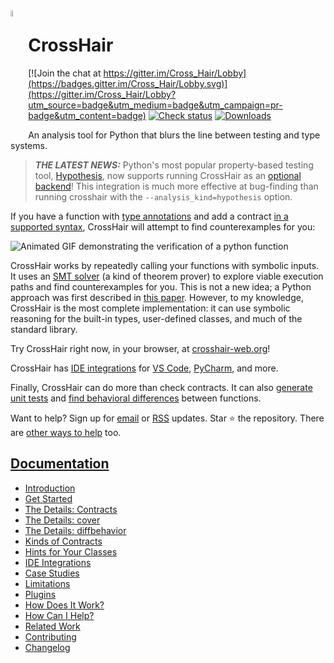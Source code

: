 <img src="doc/source/logo-gray.png" width="5%" align="left">

# CrossHair

[![Join the chat at https://gitter.im/Cross_Hair/Lobby](https://badges.gitter.im/Cross_Hair/Lobby.svg)](https://gitter.im/Cross_Hair/Lobby?utm_source=badge&utm_medium=badge&utm_campaign=pr-badge&utm_content=badge)
[![Check status](https://github.com/pschanely/CrossHair/workflows/Check/badge.svg)](https://github.com/pschanely/CrossHair/actions?query=workflow%3ACheck)
[![Downloads](https://static.pepy.tech/badge/crosshair-tool/week)](https://pepy.tech/project/crosshair-tool)

An analysis tool for Python that blurs the line between testing and
type systems.

> **_THE LATEST NEWS:_**
Python's most popular property-based testing tool,
[Hypothesis](https://hypothesis.readthedocs.io/en/latest/),
now supports running CrossHair as an
[optional backend](https://hypothesis.readthedocs.io/en/latest/strategies.html#alternative-backends)!
This integration is much more effective at bug-finding than running crosshair
with the `--analysis_kind=hypothesis` option.


If you have a function with
[type annotations](https://www.python.org/dev/peps/pep-0484/) and add a
contract
[in a supported syntax](https://crosshair.readthedocs.io/en/latest/kinds_of_contracts.html),
CrossHair will attempt to find counterexamples for you:

![Animated GIF demonstrating the verification of a python function](doc/source/duplicate_list.gif)

CrossHair works by repeatedly calling your functions with symbolic inputs.
It uses an [SMT solver] (a kind of theorem prover) to explore viable
execution paths and find counterexamples for you.
This is not a new idea; a Python approach was first described in
[this paper].
However, to my knowledge, CrossHair is the most complete implementation:
it can use symbolic reasoning for the built-in types, user-defined classes, and much
of the standard library.

[SMT solver]: https://en.wikipedia.org/wiki/Satisfiability_modulo_theories
[this paper]: https://hoheinzollern.files.wordpress.com/2008/04/seer1.pdf

Try CrossHair right now, in your browser, at [crosshair-web.org]!

CrossHair has [IDE integrations] for [VS Code], [PyCharm], and more.

Finally, CrossHair can do more than check contracts. It can also
[generate unit tests](https://crosshair.readthedocs.io/en/latest/cover.html)
and
[find behavioral differences](https://crosshair.readthedocs.io/en/latest/diff_behavior.html)
between functions.

[IDE integrations]: https://crosshair.readthedocs.io/en/latest/ide_integrations.html
[VS Code]: https://marketplace.visualstudio.com/items?itemName=CrossHair.crosshair
[PyCharm]: https://plugins.jetbrains.com/plugin/16266-crosshair-pycharm

[crosshair-web.org]: https://crosshair-web.org

Want to help?
Sign up for
[email](http://eepurl.com/hGTLRH)
or
[RSS](https://pschanely.github.io/feed.xml)
updates.
Star ⭐️ the repository.
There are
[other ways to help](https://crosshair.readthedocs.io/en/latest/how_can_i_help.html)
too.

## [Documentation](https://crosshair.readthedocs.io/en/latest)

* [Introduction](https://crosshair.readthedocs.io/en/latest/introduction.html)
* [Get Started](https://crosshair.readthedocs.io/en/latest/get_started.html)
* [The Details: Contracts](https://crosshair.readthedocs.io/en/latest/contracts.html)
* [The Details: cover](https://crosshair.readthedocs.io/en/latest/cover.html)
* [The Details: diffbehavior](https://crosshair.readthedocs.io/en/latest/diff_behavior.html)
* [Kinds of Contracts](https://crosshair.readthedocs.io/en/latest/kinds_of_contracts.html)
* [Hints for Your Classes](https://crosshair.readthedocs.io/en/latest/hints_for_your_classes.html)
* [IDE Integrations](https://crosshair.readthedocs.io/en/latest/ide_integrations.html)
* [Case Studies](https://crosshair.readthedocs.io/en/latest/case_studies.html)
* [Limitations](https://crosshair.readthedocs.io/en/latest/limitations.html)
* [Plugins](https://crosshair.readthedocs.io/en/latest/plugins.html)
* [How Does It Work?](https://crosshair.readthedocs.io/en/latest/how_does_it_work.html)
* [How Can I Help?](https://crosshair.readthedocs.io/en/latest/how_can_i_help.html)
* [Related Work](https://crosshair.readthedocs.io/en/latest/related_work.html)
* [Contributing](https://crosshair.readthedocs.io/en/latest/contributing.html)
* [Changelog](https://crosshair.readthedocs.io/en/latest/changelog.html)
